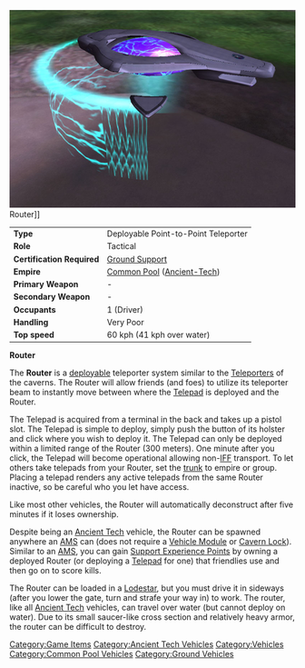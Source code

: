 ![](images/Router.jpg "fig:Router.jpg") Router\]\]

|                            |                                                                                       |
| -------------------------- | ------------------------------------------------------------------------------------- |
| **Type**                   | Deployable Point-to-Point Teleporter                                                  |
| **Role**                   | Tactical                                                                              |
| **Certification Required** | [Ground Support](Ground_Support.md "wikilink")                                        |
| **Empire**                 | [Common Pool](Common_Pool.md "wikilink") ([Ancient-Tech](Ancient-Tech.md "wikilink")) |
| **Primary Weapon**         | \-                                                                                    |
| **Secondary Weapon**       | \-                                                                                    |
| **Occupants**              | 1 (Driver)                                                                            |
| **Handling**               | Very Poor                                                                             |
| **Top speed**              | 60 kph (41 kph over water)                                                            |

**Router**

The **Router** is a [deployable](deploy.md "wikilink") teleporter system
similar to the [Teleporters](Teleporter.md "wikilink") of the caverns. The
Router will allow friends (and foes) to utilize its teleporter beam to
instantly move between where the [Telepad](Telepad.md "wikilink") is
deployed and the Router.

The Telepad is acquired from a terminal in the back and takes up a
pistol slot. The Telepad is simple to deploy, simply push the button of
its holster and click where you wish to deploy it. The Telepad can only
be deployed within a limited range of the Router (300 meters). One
minute after you click, the Telepad will become operational allowing
non-[IFF](IFF.md "wikilink") transport. To let others take telepads from
your Router, set the [trunk](trunk.md "wikilink") to empire or group.
Placing a telepad renders any active telepads from the same Router
inactive, so be careful who you let have access.

Like most other vehicles, the Router will automatically deconstruct
after five minutes if it loses ownership.

Despite being an [Ancient Tech](Ancient_Tech.md "wikilink") vehicle, the
Router can be spawned anywhere an [AMS](AMS.md "wikilink") can (does not
require a [Vehicle Module](Vehicle_Module.md "wikilink") or [Cavern
Lock](Cavern_Lock.md "wikilink")). Similar to an [AMS](AMS.md "wikilink"), you
can gain [Support Experience
Points](Support_Experience_Points.md "wikilink") by owning a deployed
Router (or deploying a [Telepad](Telepad.md "wikilink") for one) that
friendlies use and then go on to score kills.

The Router can be loaded in a [Lodestar](Lodestar.md "wikilink"), but you
must drive it in sideways (after you lower the gate, turn and strafe
your way in) to work. The router, like all [Ancient
Tech](Ancient_Tech.md "wikilink") vehicles, can travel over water (but
cannot deploy on water). Due to its small saucer-like cross section and
relatively heavy armor, the router can be difficult to destroy.

[Category:Game Items](Category:Game_Items.md "wikilink") [Category:Ancient
Tech Vehicles](Category:Ancient_Tech_Vehicles.md "wikilink")
[Category:Vehicles](Category:Vehicles.md "wikilink") [Category:Common Pool
Vehicles](Category:Common_Pool_Vehicles.md "wikilink") [Category:Ground
Vehicles](Category:Ground_Vehicles.md "wikilink")
